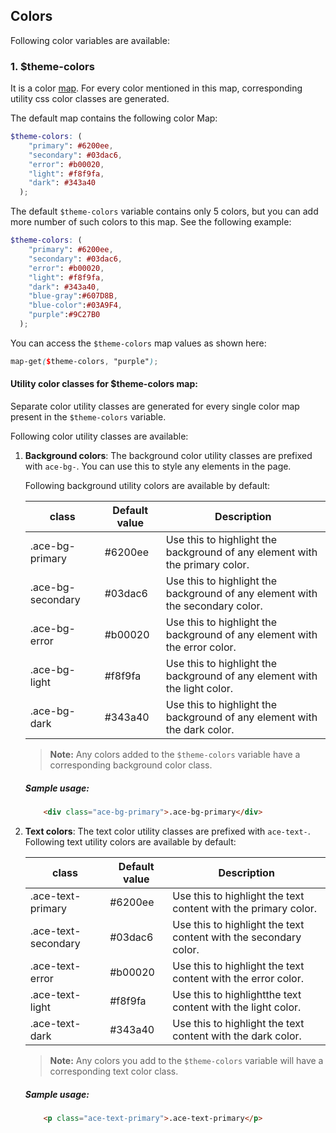 
## Colors
Following color variables are available:
### 1. $theme-colors
It is a color [map](https://sass-lang.com/documentation/values/maps). For every color mentioned in this map, corresponding utility css color classes are generated.

The default map contains the following color Map:
```scss
$theme-colors: (
    "primary": #6200ee,
    "secondary": #03dac6,
    "error": #b00020,
    "light": #f8f9fa,
    "dark": #343a40
  );
``` 
The default `$theme-colors` variable contains only 5 colors, but you can add more number of such colors to this map. See the following example:

```scss
$theme-colors: (
    "primary": #6200ee,
    "secondary": #03dac6,
    "error": #b00020,
    "light": #f8f9fa,
    "dark": #343a40,
    "blue-gray":#607D8B,
    "blue-color":#03A9F4,
    "purple":#9C27B0
  );
```

You can access the `$theme-colors` map values as shown here:
```scss
map-get($theme-colors, "purple");
```
#### Utility color classes for $theme-colors map:
Separate color utility classes are generated for every single color map present in the `$theme-colors` variable.

Following color utility classes are available:

1. **Background colors**: The background color utility classes are prefixed with `ace-bg-`. You can use this to style any elements in the page.

    Following background utility colors are available by default:
    
    | class | Default value | Description |
    | -------------- |------------ |------------ |
    | .ace-bg-primary    | #6200ee | Use this to highlight the background of any element with the primary color. |
    | .ace-bg-secondary    | #03dac6 | Use this to highlight the background of any element with the secondary color. |
    | .ace-bg-error    | #b00020 | Use this to highlight the background of any element with the error color.  |
    | .ace-bg-light    | #f8f9fa | Use this to highlight the background of any element with the light color. |
    | .ace-bg-dark    | #343a40 | Use this to highlight the background of any element with the dark color. |
    
    > **Note:** Any colors added to the  `$theme-colors` variable have a corresponding background color class.

    ##### Sample usage:
    ```html
        <div class="ace-bg-primary">.ace-bg-primary</div>
    ```
2. **Text colors**: The text color utility classes are prefixed with `ace-text-`.
    Following text utility colors are available by default:
    
    | class | Default value | Description |
    | -------------- |------------ |------------ |
    | .ace-text-primary    | #6200ee | Use this to highlight the text content with the primary color. |
    | .ace-text-secondary    | #03dac6 | Use this to highlight the text content with the secondary color. |
    | .ace-text-error    | #b00020 | Use this to highlight the text content with the error color.  |
    | .ace-text-light    | #f8f9fa | Use this to highlightthe text content with the light color. |
    | .ace-text-dark    | #343a40 | Use this to highlight the text content with the dark color. |
    
    > **Note:** Any colors you add to the  `$theme-colors` variable will have a corresponding text color class.
    
    ##### Sample usage: 
    ```html
        <p class="ace-text-primary">.ace-text-primary</p>
    ```
